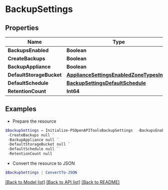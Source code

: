 # BackupSettings
## Properties

Name | Type | Description | Notes
------------ | ------------- | ------------- | -------------
**BackupsEnabled** | **Boolean** |  | [optional] 
**CreateBackups** | **Boolean** |  | [optional] 
**BackupAppliance** | **Boolean** |  | [optional] 
**DefaultStorageBucket** | [**ApplianceSettingsEnabledZoneTypesInner**](ApplianceSettingsEnabledZoneTypesInner.md) |  | [optional] 
**DefaultSchedule** | [**BackupSettingsDefaultSchedule**](BackupSettingsDefaultSchedule.md) |  | [optional] 
**RetentionCount** | **Int64** |  | [optional] 

## Examples

- Prepare the resource
```powershell
$BackupSettings = Initialize-PSOpenAPIToolsBackupSettings  -BackupsEnabled null `
 -CreateBackups null `
 -BackupAppliance null `
 -DefaultStorageBucket null `
 -DefaultSchedule null `
 -RetentionCount null
```

- Convert the resource to JSON
```powershell
$BackupSettings | ConvertTo-JSON
```

[[Back to Model list]](../README.md#documentation-for-models) [[Back to API list]](../README.md#documentation-for-api-endpoints) [[Back to README]](../README.md)

